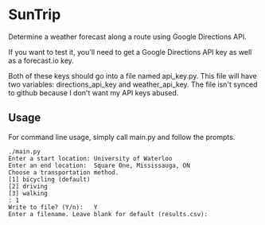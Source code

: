 # SunTrip
Determine a weather forecast along a route using Google Directions API.

If you want to test it, you'll need to get a Google Directions API key as well
as a forecast.io key. 

Both of these keys should go into a file named api_key.py. This file will have
two variables: directions_api_key and weather_api_key. The file isn't synced to
github because I don't want my API keys abused. 

## Usage

For command line usage, simply call main.py and follow the prompts.

    ./main.py
    Enter a start location: University of Waterloo
    Enter an end location:  Square One, Mississauga, ON
    Choose a transportation method.
    [1] bicycling (default)
    [2] driving
    [3] walking
    : 1
    Write to file? (Y/n):   Y
    Enter a filename. Leave blank for default (results.csv): 
